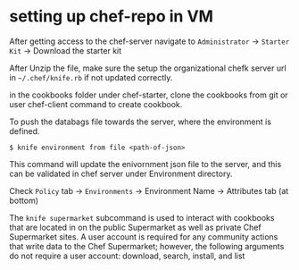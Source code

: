 # setting up chef-repo in VM

After getting access to the chef-server navigate to `Administrator` -> `Starter Kit` -> Download the starter kit

After Unzip the file, make sure the setup the organizational chefk server url in `~/.chef/knife.rb` if not updated correctly.


in the cookbooks folder under chef-starter, clone the cookbooks from git or user chef-client command to create cookbook.

To push the databags file towards the server, where the environment is defined.

```
$ knife environment from file <path-of-json>
```

This command will update the enivornment json file to the server, and this can be validated in chef server under Environment directory.

Check `Policy` tab -> `Environments` -> Environment Name -> Attributes tab (at bottom)


The `knife supermarket` subcommand is used to interact with cookbooks that are located in on the public Supermarket as well as private Chef Supermarket sites. A user account is required for any community actions that write data to the Chef Supermarket; however, the following arguments do not require a user account: download, search, install, and list
